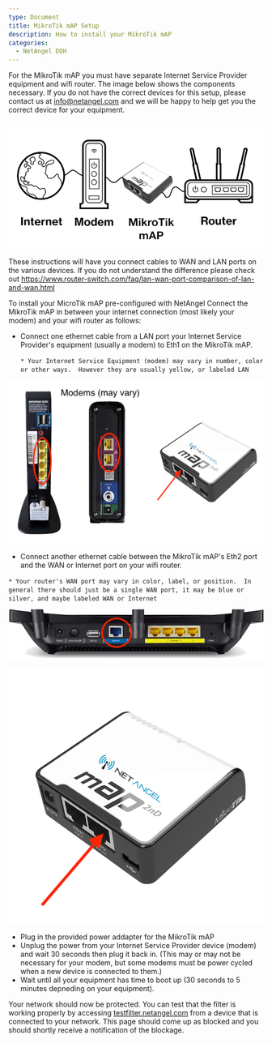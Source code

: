 ```yaml
---
type: Document
title: MikroTik mAP Setup
description: How to install your MikroTik mAP
categories:
  - NetAngel DOH
---
```

For the MikroTik mAP you must have separate Internet Service Provider equipment and wifi router.  The image below shows the components necessary.  If you do not have the correct devices for this setup, please contact us at info@netangel.com and we will be happy to help get you the correct device for your equipment.  

![null](/img/uploads/separate-modem-router-with-map.png)

These instructions will have you connect cables to WAN and LAN ports on the various devices.  If you do not understand the difference please check out [https://www.router-switch.com/faq/lan-wan-port-comparison-of-lan-and-wan.html ](https://www.router-switch.com/faq/lan-wan-port-comparison-of-lan-and-wan.html)

To install your MicroTik mAP pre-configured with NetAngel Connect the MikroTik mAP in between your internet connection (most likely your modem) and your wifi router as follows:

* Connect one ethernet cable from a LAN port your Internet Service Provider's equipment (usually a modem) to Eth1 on the MikroTik mAP.  

  `* Your Internet Service Equipment (modem) may vary in number, color or other ways.  However they are usually yellow, or labeled LAN`

![null](/img/uploads/modems-and-map-reduced.png)

* Connect another ethernet cable between the MikroTik mAP's Eth2 port and the WAN or Internet port on your wifi router.

`* Your router's WAN port may vary in color, label, or position.  In general there should just be a single WAN port, it may be blue or silver, and maybe labeled WAN or Internet`

![null](/img/uploads/router-wan.png)

![null](/img/uploads/mikrotik_map_back_eth2.png)

* Plug in the provided power addapter for the MikroTik mAP
* Unplug the power from your Internet Service Provider device (modem) and wait 30 seconds then plug it back in.  (This may or may not be necessary for your modem, but some modems must be power cycled when a new device is connected to them.)
* Wait until all your equipment has time to boot up (30 seconds to 5 minutes depneding on your equipment).  

Your network should now be protected.  You can test that the filter is working properly by accessing [testfilter.netangel.com](https://testfilter.netangel.com) from a device that is connected to your network.  This page should come up as blocked and you should shortly receive a notification of the blockage.
